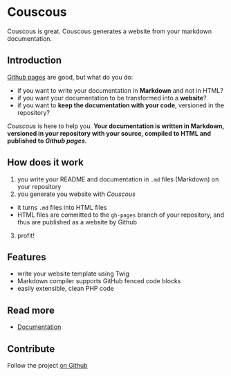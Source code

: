 # Couscous

Couscous is great. Couscous generates a website from your markdown documentation.


## Introduction

[Github pages](http://pages.github.com/) are good, but what do you do:

* if you want to write your documentation in **Markdown** and not in HTML?
* if you want your documentation to be transformed into a **website**?
* if you want to **keep the documentation with your code**, versioned in the repository?

*Couscous* is here to help you. **Your documentation is written in Markdown,
versioned in your repository with your source, compiled to HTML and published to *Github pages*.**


## How does it work

1. you write your README and documentation in `.md` files (Markdown) on your repository
2. you generate you website with *Couscous*
  - it turns `.md` files into HTML files
  - HTML files are committed to the `gh-pages` branch of your repository, and thus are published as a website by Github
3. profit!


## Features

* write your website template using Twig
* Markdown compiler supports GitHub fenced code blocks
* easily extensible, clean PHP code


## Read more

* [Documentation](docs/)


## Contribute

Follow the project [on Github](https://github.com/mnapoli/Couscous/)
